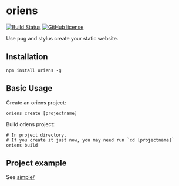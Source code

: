 # oriens
[![Build Status](https://travis-ci.org/Zainking/oriens.svg?branch=master)](https://travis-ci.org/Zainking/oriens)
[![GitHub license](https://img.shields.io/github/license/Zainking/oriens.svg)](https://github.com/Zainking/oriens/blob/master/LICENSE)

Use pug and stylus create your static website.

## Installation
```shell
npm install oriens -g
```

## Basic Usage
Create an oriens project:
```shell
oriens create [projectname]
```

Build oriens project:
```shell
# In project directory.
# If you create it just now, you may need run `cd [projectname]`
oriens build
```

## Project example
See [simple/](https://github.com/Zainking/oriens/tree/master/simple)
